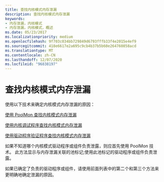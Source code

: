 ```yaml
---
title: 查找内核模式内存泄漏
description: 查找内核模式内存泄漏
keywords:
- 内存泄漏，内核模式
- 内存泄漏，内核模式，概述
ms.date: 05/23/2017
ms.localizationpriority: medium
ms.openlocfilehash: 9f703c034bb729849d6793fffb33f4e2015e4ef9
ms.sourcegitcommit: 418e6617e2a695c9cb4b37b5b60e264760858acd
ms.translationtype: MT
ms.contentlocale: zh-CN
ms.lasthandoff: 12/07/2020
ms.locfileid: "96838197"
---
```

# <a name="finding-a-kernel-mode-memory-leak"></a>查找内核模式内存泄漏


使用以下技术来确定内核模式内存泄漏的原因：

[使用 PoolMon 查找内核模式内存泄漏](using-poolmon-to-find-a-kernel-mode-memory-leak.md)

[使用内核调试程序查找内核模式内存泄漏](using-the-kernel-debugger-to-find-a-kernel-mode-memory-leak.md)

[使用驱动程序验证程序查找内核模式内存泄漏](using-driver-verifier-to-find-a-kernel-mode-memory-leak.md)

如果不知道哪个内核模式驱动程序或组件负责泄露，则应首先使用 PoolMon 技术。 此方法显示与内存泄漏关联的池标记;使用此池标记的驱动程序或组件负责泄露。

如果已确定了负责的驱动程序或组件，请使用前面列表中的第二个和第三个方法来更明确地确定泄漏的原因。

 

 





